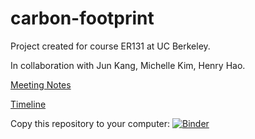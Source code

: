 # carbon-footprint
Project created for course ER131 at UC Berkeley.

In collaboration with Jun Kang, Michelle Kim, Henry Hao.

[Meeting Notes](https://docs.google.com/document/d/1TA9HUToJ8qQYHS6H-LhEvG-i03BO9n2NdAJRlKJuIvE/edit?usp=sharing)

[Timeline](https://docs.google.com/spreadsheets/d/16R7ebdW82JIDmixRaRDZ3RaP6h3ZzjYaNZ-9GGeP94Q/edit?usp=sharing)

Copy this repository to your computer:
[![Binder](https://mybinder.org/badge_logo.svg)](https://mybinder.org/v2/gh/vincent-lao/carbon-footprint/main)
